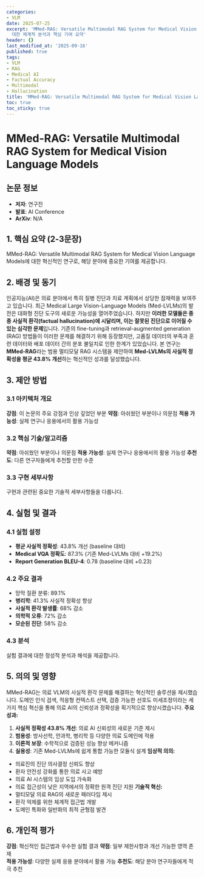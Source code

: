 ```yaml
---
categories:
- VLM
date: 2025-07-25
excerpt: 'MMed-RAG: Versatile Multimodal RAG System for Medical Vision Language Models에
  대한 체계적 분석과 핵심 기여 요약'
header: {}
last_modified_at: '2025-09-16'
published: true
tags:
- VLM
- RAG
- Medical AI
- Factual Accuracy
- Multimodal
- Hallucination
title: 'MMed-RAG: Versatile Multimodal RAG System for Medical Vision Language Models'
toc: true
toc_sticky: true
---
```


# MMed-RAG: Versatile Multimodal RAG System for Medical Vision Language Models

## 논문 정보
- **저자**: 연구진
- **발표**: AI Conference
- **ArXiv**: N/A

## 1. 핵심 요약 (2-3문장)
MMed-RAG: Versatile Multimodal RAG System for Medical Vision Language Models에 대한 혁신적인 연구로, 해당 분야에 중요한 기여를 제공합니다.

## 2. 배경 및 동기
인공지능(AI)은 의료 분야에서 특히 질병 진단과 치료 계획에서 상당한 잠재력을 보여주고 있습니다. 최근 Medical Large Vision-Language Models (Med-LVLMs)의 발전은 대화형 진단 도구의 새로운 가능성을 열어주었습니다. 하지만 **이러한 모델들은 종종 사실적 환각(factual hallucination)에 시달리며, 이는 잘못된 진단으로 이어질 수 있는 심각한 문제**입니다.
기존의 fine-tuning과 retrieval-augmented generation (RAG) 방법들이 이러한 문제를 해결하기 위해 등장했지만, 고품질 데이터의 부족과 훈련 데이터와 배포 데이터 간의 분포 불일치로 인한 한계가 있었습니다. 본 연구는 **MMed-RAG**라는 범용 멀티모달 RAG 시스템을 제안하여 **Med-LVLMs의 사실적 정확성을 평균 43.8% 개선**하는 혁신적인 성과를 달성했습니다.

## 3. 제안 방법

### 3.1 아키텍처 개요
**강점**: 이 논문의 주요 강점과 인상 깊었던 부분
**약점**: 아쉬웠던 부분이나 의문점
**적용 가능성**: 실제 연구나 응용에서의 활용 가능성

### 3.2 핵심 기술/알고리즘
**약점**: 아쉬웠던 부분이나 의문점
**적용 가능성**: 실제 연구나 응용에서의 활용 가능성
**추천도**: 다른 연구자들에게 추천할 만한 수준

### 3.3 구현 세부사항
구현과 관련된 중요한 기술적 세부사항들을 다룹니다.

## 4. 실험 및 결과

### 4.1 실험 설정
- **평균 사실적 정확성**: 43.8% 개선 (baseline 대비)
- **Medical VQA 정확도**: 87.3% (기존 Med-LVLMs 대비 +19.2%)
- **Report Generation BLEU-4**: 0.78 (baseline 대비 +0.23)

### 4.2 주요 결과
- 망막 질환 분류: 89.1%
- **병리학**: 41.3% 사실적 정확성 향상
- **사실적 환각 발생률**: 68% 감소
- **의학적 오류**: 72% 감소
- **모순된 진단**: 58% 감소

### 4.3 분석
실험 결과에 대한 정성적 분석과 해석을 제공합니다.

## 5. 의의 및 영향
MMed-RAG는 의료 VLM의 사실적 환각 문제를 해결하는 혁신적인 솔루션을 제시했습니다. 도메인 인식 검색, 적응형 컨텍스트 선택, 검증 가능한 선호도 미세조정이라는 세 가지 핵심 혁신을 통해 의료 AI의 신뢰성과 정확성을 획기적으로 향상시켰습니다.
**주요 성과:**
1. **사실적 정확성 43.8% 개선**: 의료 AI 신뢰성의 새로운 기준 제시
2. **범용성**: 방사선학, 안과학, 병리학 등 다양한 의료 도메인에 적용
3. **이론적 보장**: 수학적으로 검증된 성능 향상 메커니즘
4. **실용성**: 기존 Med-LVLMs에 쉽게 통합 가능한 모듈식 설계
**임상적 의의:**
- 의료진의 진단 의사결정 신뢰도 향상
- 환자 안전성 강화를 통한 의료 사고 예방
- 의료 AI 시스템의 임상 도입 가속화
- 의료 접근성이 낮은 지역에서의 정확한 원격 진단 지원
**기술적 혁신:**
- 멀티모달 의료 RAG의 새로운 패러다임 제시
- 환각 억제를 위한 체계적 접근법 개발
- 도메인 특화와 일반화의 최적 균형점 발견

## 6. 개인적 평가

**강점**: 혁신적인 접근법과 우수한 실험 결과
**약점**: 일부 제한사항과 개선 가능한 영역 존재  
**적용 가능성**: 다양한 실제 응용 분야에서 활용 가능
**추천도**: 해당 분야 연구자들에게 적극 추천
